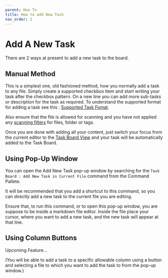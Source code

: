 ```yaml
---
parent: How To
title: How to add New Task
nav_order: 1
---
```


# Add A New Task

There are 2 ways at present to add a new task to the board.

## Manual Method

This is a simplest one, old fashioned method, how you normally add a task to any file.
Simply create a supported checkbox Item and start writing your task after the checkbox pattern. On a new line you can add more sub-tasks or description for the task as required.
To understand the supported format for adding a task see this : [Supported Task Fomat](Features/Task_Formats.md).

Also ensure that the file is allowed for scanning and you have not applied any [scanning filters](Features/Filters_for_Scanning.md) for files, folder or tags.

Once you are done with adding all your content, just switch your focus from the current editor to the [Task Board View](../Features/Task_Board_Pane.md) and your task will be automatically added to the Task Board.

## Using Pop-Up Window

You can open the Add New Task pop-up window by searching for the `Task Board : Add New Task in Current File` command from the Command Pallete.

It will be recommended that you add a shortcut to this command, so you can directly add a new task to the current file you are editing.

Ensure that, to run this command, or to open this pop-up window, you are suppose to be inside a markdown file editor. Inside the file place your cursor, where you want to add a new task, and the new task will appear at that line.

## Using Column Buttons

Upcoming Feature...

(You will be able to add a task to a specific allowable column using a button and selecting a file to which you want to add the task to from the pop-up window.)
